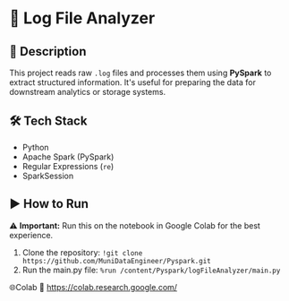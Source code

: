 # 📁 Log File Analyzer

## 📌 Description
This project reads raw `.log` files and processes them using **PySpark** to extract structured information. 
It's useful for preparing the data for downstream analytics or storage systems.

## 🛠️ Tech Stack
- Python
- Apache Spark (PySpark)
- Regular Expressions (`re`)
- SparkSession

## ▶️ How to Run 
⚠️ **Important:** Run this on the notebook in Google Colab for the best experience.
1. Clone the repository:
`!git clone https://github.com/MuniDataEngineer/Pyspark.git`
2. Run the main.py file:
`%run /content/Pyspark/logFileAnalyzer/main.py`

🌐Colab
🔗 https://colab.research.google.com/

